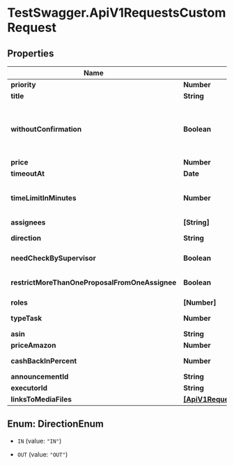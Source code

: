 # TestSwagger.ApiV1RequestsCustomRequest

## Properties

Name | Type | Description | Notes
------------ | ------------- | ------------- | -------------
**priority** | **Number** | Приоритет заявки | [optional] 
**title** | **String** | Title заявки. | 
**withoutConfirmation** | **Boolean** | Если у заявки стоит withoutConfirmation: true - статус предложения автоматически становится OFFER_CONDITIONS_ACCEPTED при pickup&#39;е | 
**price** | **Number** | Цена за каждое предложение. | 
**timeoutAt** | **Date** | Время закрытия заявки. | 
**timeLimitInMinutes** | **Number** | Время за которое должен отправить предложение после бронирования. В минутах, не менее 10. | [optional] 
**assignees** | **[String]** | Массив id пользователей. | [optional] 
**direction** | **String** | Направление заявки, исходящая или входящая. | 
**needCheckBySupervisor** | **Boolean** | Нуждается в проверке супервайзером. | [optional] 
**restrictMoreThanOneProposalFromOneAssignee** | **Boolean** | Запретить фрилансеру повторное отправление предложений. | [optional] 
**roles** | **[Number]** | Массив массив ролей. | 
**typeTask** | **Number** | Код специализации фрилансера | [optional] 
**asin** | **String** | Привязанный асин | [optional] 
**priceAmazon** | **Number** | Цена на амазоне | [optional] 
**cashBackInPercent** | **Number** | Возврат средств с покупки в процентах | [optional] 
**announcementId** | **String** | Гуид анонса | [optional] 
**executorId** | **String** | Гуид исполнителя | [optional] 
**linksToMediaFiles** | [**[ApiV1RequestsCustomRequestLinksToMediaFiles]**](ApiV1RequestsCustomRequestLinksToMediaFiles.md) |  | [optional] 



## Enum: DirectionEnum


* `IN` (value: `"IN"`)

* `OUT` (value: `"OUT"`)




